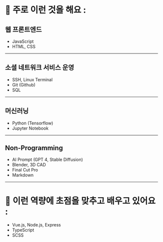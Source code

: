 # <span>🍑</span> 주로 이런 것을 해요 :

## 웹 프론트엔드

* JavaScript
* HTML, CSS

---

## 소셜 네트워크 서비스 운영

* SSH, Linux Terminal
* Git (Github)
* SQL

---

## 머신러닝

* Python (Tensorflow)
* Jupyter Notebook

---

## Non-Programming

* AI Prompt (GPT 4, Stable Diffusion)
* Blender, 3D CAD
* Final Cut Pro
* Markdown

---

# <span>🍑</span> 이런 역량에 초점을 맞추고 배우고 있어요 :

* Vue.js, Node.js, Express
* TypeScript
* SCSS
